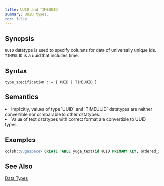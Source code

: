 ```yaml
---
title: UUID and TIMEUUID
summary: UUID types.
toc: false
---
```

<style>
table {
  float: left;
}
#psyn {
  text-indent: 50px;
}
#ptodo {
  color: red
}
</style>

## Synopsis
`UUID` datatype is used to specify columns for data of universally unique ids. `TIMEUUID` is a uuid that includes time.

## Syntax
```
type_specification ::= { UUID | TIMEUUID }
```

## Semantics
<li>Implicitly, values of type `UUID` and `TIMEUUID` datatypes are neither convertible nor comparable to other datatypes.</li>
<li>Value of text datatypes with correct format are convertible to UUID types.</li>

## Examples
``` sql
cqlsh::yugaspace> CREATE TABLE yuga_text(id UUID PRIMARY KEY, ordered_id TIMEUUID);
```

## See Also

[Data Types](..#datatypes)
